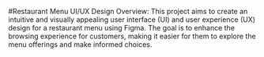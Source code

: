 #Restaurant Menu UI/UX Design
Overview:
This project aims to create an intuitive and visually appealing user interface (UI) and user experience (UX) design for a restaurant menu using Figma. The goal is to enhance the browsing experience for customers, making it easier for them to explore the menu offerings and make informed choices.

